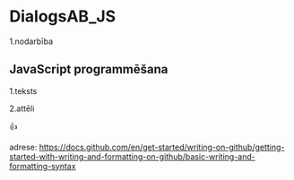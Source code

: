 # DialogsAB_JS
1.nodarbība
## JavaScript programmēšana
1.teksts

2.attēli

👍

adrese:  https://docs.github.com/en/get-started/writing-on-github/getting-started-with-writing-and-formatting-on-github/basic-writing-and-formatting-syntax
